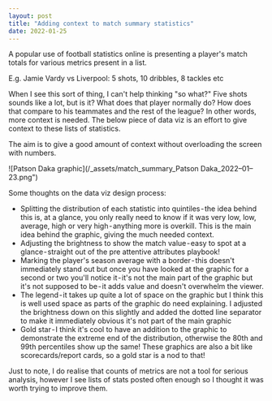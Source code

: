 ```yaml
---
layout: post
title: "Adding context to match summary statistics"
date: 2022-01-25
---
```


A popular use of football statistics online is presenting a player's match totals for various metrics present in a list. 

E.g. Jamie Vardy vs Liverpool: 5 shots, 10 dribbles, 8 tackles etc

When I see this sort of thing, I can't help thinking "so what?" Five shots sounds like a lot, but is it? What does that player normally do? How does that compare to his teammates and the rest of the league? In other words, more context is needed. The below piece of data viz is an effort to give context to these lists of statistics. 

The aim is to give a good amount of context without overloading the screen with numbers. 

![Patson Daka graphic](/_assets/match_summary_Patson Daka_2022–01–23.png")

Some thoughts on the data viz design process:

- Splitting the distribution of each statistic into quintiles - the idea behind this is, at a glance, you only really need to know if it was very low, low, average, high or very high - anything more is overkill. This is the main idea behind the graphic, giving the much needed context.
- Adjusting the brightness to show the match value - easy to spot at a glance - straight out of the pre attentive attributes playbook! 
- Marking the player's season average with a border - this doesn't immediately stand out but once you have looked at the graphic for a second or two you'll notice it - it's not the main part of the graphic but it's not supposed to be - it adds value and doesn't overwhelm the viewer.
- The legend - it takes up quite a lot of space on the graphic but I think this is well used space as parts of the graphic do need explaining. I adjusted the brightness down on this slightly and added the dotted line separator to make it immediately obvious it's not part of the main graphic
- Gold star - I think it's cool to have an addition to the graphic to demonstrate the extreme end of the distribution, otherwise the 80th and 99th percentiles show up the same! These graphics are also a bit like scorecards/report cards, so a gold star is a nod to that!

Just to note, I do realise that counts of metrics are not a tool for serious analysis, however I see lists of stats posted often enough so I thought it was worth trying to improve them.
